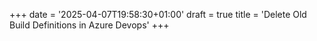 +++
date = '2025-04-07T19:58:30+01:00'
draft = true
title = 'Delete Old Build Definitions in Azure Devops'
+++
